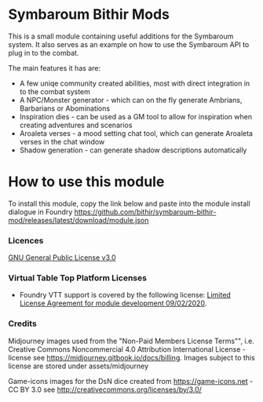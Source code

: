 # Symbaroum Bithir Mods

This is a small module containing useful additions for the Symbaroum system.  It also serves as an example on how to use the Symbaroum API to plug in to the combat.

The main features it has are:
- A few uniqe community created abilities, most with direct integration in to the combat system
- A NPC/Monster generator - which can on the fly generate Ambrians, Barbarians or Abominations
- Inspiration dies - can be used as a GM tool to allow for inspiration when creating adventures and scenarios
- Aroaleta verses - a mood setting chat tool, which can generate Aroaleta verses in the chat window
- Shadow generation - can generate shadow descriptions automatically


# How to use this module

To install this module, copy the link below and paste into the module install dialogue in Foundry
https://github.com/bithir/symbaroum-bithir-mod/releases/latest/download/module.json

### Licences
[GNU General Public License v3.0](https://choosealicense.com/licenses/gpl-3.0/)

### Virtual Table Top Platform Licenses
- Foundry VTT support is covered by the following license: [Limited License Agreement for module development 09/02/2020](https://foundryvtt.com/article/license/).

### Credits
Midjourney images used from the "Non-Paid Members License Terms"", i.e. Creative Commons Noncommercial 4.0 Attribution International License - license see https://midjourney.gitbook.io/docs/billing.
Images subject to this license are stored under assets/midjourney

Game-icons images for the DsN dice created from https://game-icons.net - CC BY 3.0 see http://creativecommons.org/licenses/by/3.0/
